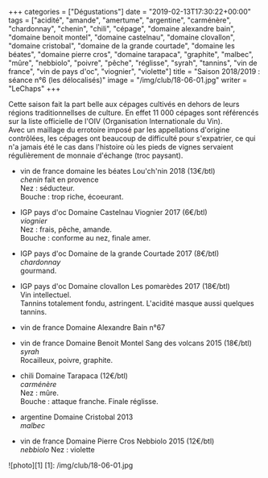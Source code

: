 +++
categories = ["Dégustations"]
date = "2019-02-13T17:30:22+00:00"
tags = ["acidité", "amande", "amertume", "argentine", "carménère", "chardonnay", "chenin", "chili", "cépage", "domaine alexandre bain", "domaine benoit montel", "domaine castelnau", "domaine clovallon", "domaine cristobal", "domaine de la grande courtade", "domaine les béates", "domaine pierre cros", "domaine tarapaca", "graphite", "malbec", "mûre", "nebbiolo", "poivre", "pêche", "réglisse", "syrah", "tannins", "vin de france", "vin de pays d'oc", "viognier", "violette"] 
title = "Saison 2018/2019 : séance n°6 (les délocalisés)"
image = "/img/club/18-06-01.jpg"
writer = "LeChaps"
+++

Cette saison fait la part belle aux cépages cultivés en dehors de leurs régions traditionnellses de culture.
En effet 11 000 cépages sont référencés sur la liste officielle de l'OIV (Organisation Internationale du Vin).  
Avec un maillage du errotoire imposé par les appellations d'origine contrôlées, les cépages ont beaucoup de difficulté pour s'expatrier, ce qui n'a jamais été le cas dans l'histoire où les pieds de vignes servaient régulièrement de monnaie d'échange (troc paysant).  

* vin de france domaine les béates Lou'ch'nin 2018 (13€/btl)  
_chenin_ fait en provence  
Nez : séducteur.  
Bouche : trop riche, écoeurant.

* IGP pays d'oc Domaine Castelnau Viognier 2017 (6€/btl)  
_viognier_  
Nez : frais, pêche, amande.  
Bouche : conforme au nez, finale amer.

* IGP pays d'oc Domaine de la grande Courtade 2017 (8€/btl)  
_chardonnay_  
gourmand.

* IGP pays d'oc Domaine clovallon Les pomarèdes 2017 (18€/btl)  
Vin intellectuel.  
Tannins totalement fondu, astringent. L'acidité masque aussi quelques tannins.

* vin de france Domaine Alexandre Bain n°67

* vin de france Domaine Benoit Montel Sang des volcans 2015 (18€/btl)  
_syrah_  
Rocailleux, poivre, graphite.

* chili Domaine Tarapaca (12€/btl) <i class="fa fa-plus-circle"></i>  
_carménère_  
Nez : mûre.  
Bouche : attaque franche. Finale réglisse.

* argentine Domaine Cristobal 2013  
_malbec_

* vin de france Domaine Pierre Cros Nebbiolo 2015 (12€/btl)  
_nebbiolo_
Nez : violette

![photo][1]
[1]: /img/club/18-06-01.jpg
